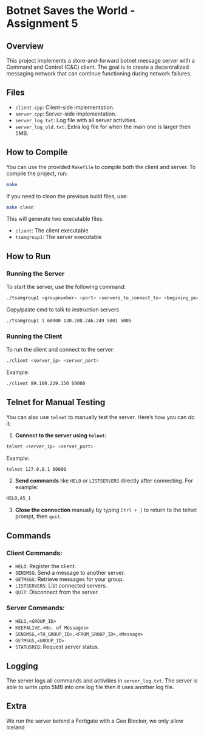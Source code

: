 
# Botnet Saves the World - Assignment 5

## Overview

This project implements a store-and-forward botnet message server with a Command and Control (C&C) client. The goal is to create a decentralized messaging network that can continue functioning during network failures.

## Files
- `client.cpp`: Client-side implementation.
- `server.cpp`: Server-side implementation.
- `server_log.txt`: Log file with all server activities.
- `server_log_old.txt`: Extra log file for when the main one is larger then 5MB.

## How to Compile

You can use the provided `Makefile` to compile both the client and server. To compile the project, run:

```bash
make
```

If you need to clean the previous build files, use:

```bash
make clean
```

This will generate two executable files:  
- `client`: The client executable  
- `tsamgroup1`: The server executable

## How to Run

### Running the Server

To start the server, use the following command:

```bash
./tsamgroup1 <groupnumber> <port> <servers_to_connect_to> <begining_port_for_connected_servers> <ending_port_for_connected_servers>
```
Copy/paste cmd to talk to instruction servers
```bash
./tsamgroup1 1 60000 130.208.246.249 5001 5005
```

### Running the Client

To run the client and connect to the server:

```bash
./client <server_ip> <server_port>
```

Example:

```bash
./client 89.160.229.150 60000
```

## Telnet for Manual Testing

You can also use `telnet` to manually test the server. Here’s how you can do it:

1. **Connect to the server using `telnet`:**

```bash
telnet <server_ip> <server_port>
```

Example:

```bash
telnet 127.0.0.1 60000
```

2. **Send commands** like `HELO` or `LISTSERVERS` directly after connecting. For example:

```bash
HELO,A5_1
```

3. **Close the connection** manually by typing `Ctrl + ]` to return to the telnet prompt, then `quit`.

## Commands

### Client Commands:

*   `HELO`: Register the client.
*   `SENDMSG`: Send a message to another server.
*   `GETMSGS`: Retrieve messages for your group.
*   `LISTSERVERS`: List connected servers.
*   `QUIT`: Disconnect from the server.

### Server Commands:

*   `HELO,<GROUP_ID>`
*   `KEEPALIVE,<No. of Messages>`
*   `SENDMSG,<TO_GROUP_ID>,<FROM_GROUP_ID>,<Message>`
*   `GETMSGS,<GROUP_ID>`
*   `STATUSREQ`: Request server status.

## Logging

The server logs all commands and activities in `server_log.txt`.
The server is able to write upto 5MB into one log file then it uses another log file.

## Extra

We run the server behind a Fortigate with a Geo Blocker, we only allow Iceland
